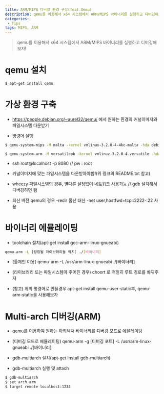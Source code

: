 ```yaml
---
title: ARM/MIPS 디버깅 환경 구성(feat.Qemu)
description: qemu를 이용해서 x64 시스템에서 ARM/MIPS 바이너리를 실행하고 디버깅해보자!
categories:
 - Tips
tags: MIPS, ARM
---
```


> qemu를 이용해서 x64 시스템에서 ARM/MIPS 바이너리를 실행하고 디버깅해보자!


# qemu 설치

```sh
$ apt-get install qemu
```

# 가상 환경 구축
- https://people.debian.org/~aurel32/qemu/ 에서 원하는 환경의 커널이미지와 파일시스템 다운받기

- 명령어 실행

```sh
$ qemu-system-mips -M malta -kernel vmlinux-3.2.0-4-4kc-malta -hda debian_wheezy_mips_standard.qcow2 -append "root=/dev/sda1" -redir tcp:8080::22 -nographic
```

```sh
$ qemu-system-arm -M versatilepb -kernel vmlinuz-3.2.0-4-versatile -hda debian_wheezy_armel_standard.qcow2 -initrd initrd.img-3.2.0-4-versatile -append "root=/dev/sda1" -redir tcp:8080::22 -nographic
```

- ssh root@localhost -p 8080 // pw : root

- 커널이미지에 맞는 파일시스템을 다운받아야함!(위 링크의 README.txt 참고)

- wheezy 파일시스템의 경우, 별다른 설정없이 네트워크 사용가능 // gdb 설치해서 디버깅하면 됌

- 최신 버전 qemu의 경우 -redir 옵션 대신 -net user,hostfwd=tcp::2222-:22 사용

# 바이너리 에뮬레이팅
- toolchain 설치(apt-get install gcc-arm-linux-gnueabi)

```sh
qemu-arm -L [링킹될 라이브러리들 위치] ./[바이너리]
```
- (툴체인 이용) qemu-arm -L /usr/arm-linux-gnueabi ./[바이너리]
- (라이브러리 또는 파일시스템이 주어진 경우) choort 로 적절히 루트 경로를 바꿔주자

- (참고) 위의 명령어로 안될경우 apt-get install qemu-user-static후, qemu-arm-static을 사용해보자


# Multi-arch 디버깅(ARM)
- qemu를 이용하여 원하는 아키텍쳐 바이너리를 디버깅 모드로 에뮬레이팅
- (디버깅 모드로 에뮬레이팅) qemu-arm -g [디버깅 포트] -L /usr/arm-linux-gnueabi ./[바이너리]

- gdb-multiarch 설치(apt-get install gdb-multiarch)

- gdb-multiarch 실행 및 attach
```sh
$ gdb-multiarch
$ set arch arm
$ target remote localhost:1234
```

